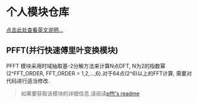 # 个人模块仓库

[点击此处查看英文说明...](./README.md)

## PFFT(并行快速傅里叶变换模块)

PFFT 模块采用时域抽取基-2分解方法来计算N点DFT, N为2的指数幂(2^FFT_ORDER, FFT_ORDER = 1,2,...,6).对于64点(2^6)以上的FFT计算, 需要对代码进行适当修改.

> 如果要获取该模块的详细信息,请阅读[pfft's readme](./pfft/readme_zh.md)

